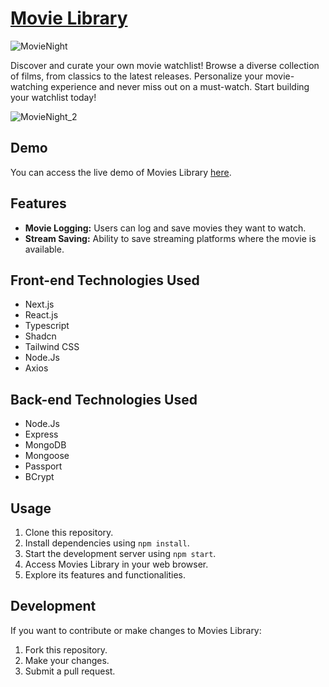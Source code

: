# [Movie Library](https://movieslibrary.vercel.app/)

![MovieNight](https://github.com/GustavoGFG/mymovies/assets/112188508/f86499b4-65d0-4fc3-8368-6b25d4664e4e)

Discover and curate your own movie watchlist! Browse a diverse collection of films, from classics to the latest releases. Personalize your movie-watching experience and never miss out on a must-watch. Start building your watchlist today!

![MovieNight_2](https://github.com/GustavoGFG/mymovies/assets/112188508/874fb839-c5d9-4ae9-8f4c-dbb3deb01214)

## Demo

You can access the live demo of Movies Library [here](https://movieslibrary.vercel.app/).

## Features

- **Movie Logging:** Users can log and save movies they want to watch.
- **Stream Saving:** Ability to save streaming platforms where the movie is available.

## Front-end Technologies Used

- Next.js
- React.js
- Typescript
- Shadcn
- Tailwind CSS
- Node.Js
- Axios

## Back-end Technologies Used

- Node.Js
- Express
- MongoDB
- Mongoose
- Passport
- BCrypt

## Usage

1. Clone this repository.
2. Install dependencies using `npm install`.
3. Start the development server using `npm start`.
4. Access Movies Library in your web browser.
5. Explore its features and functionalities.

## Development

If you want to contribute or make changes to Movies Library:

1. Fork this repository.
2. Make your changes.
3. Submit a pull request.
